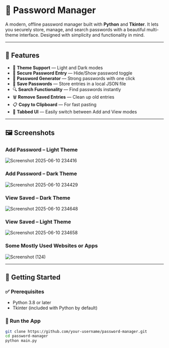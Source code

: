 # 🔐 Password Manager

A modern, offline password manager built with **Python** and **Tkinter**. It lets you securely store, manage, and search passwords with a beautiful multi-theme interface. Designed with simplicity and functionality in mind.

---

## 🌟 Features

- 🎨 **Theme Support** — Light and Dark modes
- 🔑 **Secure Password Entry** — Hide/Show password toggle
- 🔐 **Password Generator** — Strong passwords with one click
- 💾 **Save Passwords** — Store entries in a local JSON file
- 🔍 **Search Functionality** — Find passwords instantly
- 🗑 **Remove Saved Entries** — Clean up old entries
- 📋 **Copy to Clipboard** — For fast pasting
- 🧭 **Tabbed UI** — Easily switch between Add and View modes

---

## 🖼️ Screenshots

### Add Password – Light Theme  
![Screenshot 2025-06-10 234416](https://github.com/user-attachments/assets/6c12d8a6-d834-4e2a-9e28-74a6f2762f11)


### Add Password – Dark Theme  
![Screenshot 2025-06-10 234429](https://github.com/user-attachments/assets/ee2a4b79-d945-4aef-aa94-1b2e770f531a)

### View Saved – Dark Theme  
![Screenshot 2025-06-10 234648](https://github.com/user-attachments/assets/659cb9ec-b227-4e02-8048-36eb3ba1e7f2)

### View Saved – Light Theme  
![Screenshot 2025-06-10 234658](https://github.com/user-attachments/assets/f211ba4a-d81f-4073-ac03-e4c5e15c18f5)

### Some Mostly Used Websites or Apps
![Screenshot (124)](https://github.com/user-attachments/assets/1bf6c7f4-65cb-4dd7-bb1d-02b935c77932)

---

## 🚀 Getting Started

### ✅ Prerequisites

- Python 3.8 or later
- Tkinter (included with Python by default)

### 🔧 Run the App

```bash
git clone https://github.com/your-username/password-manager.git
cd password-manager
python main.py
